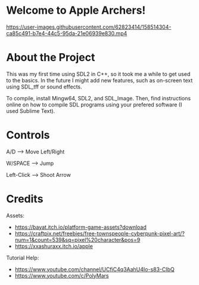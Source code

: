 # Welcome to Apple Archers!

https://user-images.githubusercontent.com/62823414/158514304-ca85c491-b7e4-44c5-95da-21e06939e830.mp4

# About the Project

This was my first time using SDL2 in C++, so it took me a while to get used to the basics. In the future I might add new features, such as on-screen text using SDL_tff or sound effects.

To compile, install Mingw64, SDL2, and SDL_Image. Then, find instructions online on how to compile SDL programs using your prefered software (I used Sublime Text).

# Controls

A/D --> Move Left/Right

W/SPACE --> Jump

Left-Click --> Shoot Arrow

# Credits

Assets:
- https://bayat.itch.io/platform-game-assets?download
- https://craftpix.net/freebies/free-townspeople-cyberpunk-pixel-art/?num=1&count=539&sq=pixel%20character&pos=9
- https://xxashuraxx.itch.io/apple

Tutorial Help:
- https://www.youtube.com/channel/UCfiC4q3AahU4Io-s83-CIbQ
- https://www.youtube.com/c/PolyMars
